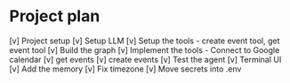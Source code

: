 # Project plan

[v] Project setup
[v] Setup LLM
[v] Setup the tools - create event tool, get event tool
[v] Build the graph
[v] Implement the tools - Connect to Google calendar
    [v] get events
    [v] create events
[v] Test the agent
[v] Terminal UI
[v] Add the memory
[v] Fix timezone
[v] Move secrets into .env